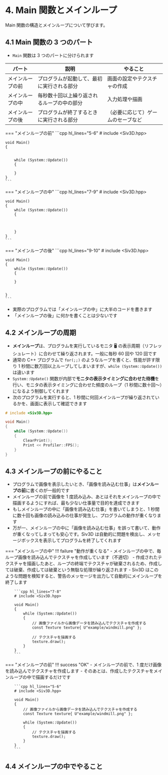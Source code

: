 # 4. Main 関数とメインループ
Main 関数の構造とメインループについて学びます。

## 4.1 Main 関数の 3 つのパート
- `Main` 関数は 3 つのパートに分けられます

| パート | 説明 | やること |
|--|--|--|
| メインループの前 | プログラムが起動して、最初に実行される部分 | 画面の設定やテクスチャの作成 |
| メインループの中 | 毎秒数十回以上繰り返されるループの中の部分 | 入力処理や描画 |
| メインループの後 | プログラムが終了するときに実行される部分 | （必要に応じて）ゲームのセーブなど |

=== "メインループの前"
	```cpp hl_lines="5-6"
	# include <Siv3D.hpp>

	void Main()
	{


		while (System::Update())
		{

		}
	}
	```

=== "メインループの中"
	```cpp hl_lines="7-9"
	# include <Siv3D.hpp>

	void Main()
	{
		while (System::Update())
		{



		}
	}
	```

=== "メインループの後"
	```cpp hl_lines="9-10"
	# include <Siv3D.hpp>

	void Main()
	{
		while (System::Update())
		{

		}


	}
	```

- 実際のプログラムでは「メインループの中」に大半のコードを書きます
- 「メインループの後」に何かを書くことは少ないです

## 4.2 メインループの周期
- **メインループ**は、プログラムを実行しているモニタ 🖥️ の表示周期（リフレッシュレート）に合わせて繰り返されます。一般に毎秒 60 回や 120 回です
- 通常の C++ プログラムで `for(;;)` のようなループを書くと、性能が許す限り 1 秒間に数万回以上ループしてしまいますが、`while (System::Update())` は違います
- `System::Update()` 関数が内部で**モニタの表示タイミングに合わせた待機**を行い、モニタの表示タイミングに合わせた頻度のループ（1 秒間に数十回～）になるよう制御してくれます
- 次のプログラムを実行すると、1 秒間に何回メインループが繰り返されているかを、画面に表示して確認できます

```cpp
# include <Siv3D.hpp>

void Main()
{
	while (System::Update())
	{
		ClearPrint();
		Print << Profiler::FPS();
	}
}
```


## 4.3 メインループの前にやること
- プログラムで画像を表示したいとき、「画像を読み込む仕事」は**メインループの前**に書くのが一般的です
- メインループの前で画像を 1 度読み込み、あとはそれをメインループの中で描画するようにすれば、最も少ない仕事量で目的を達成できます
- もしメインループの中に「画像を読み込む仕事」を書いてしまうと、1 秒間に数十回も画像の読み込みの仕事が発生し、プログラムの動作が重くなります
- 万が一、メインループの中に「画像を読み込む仕事」を誤って書いて、動作が重くなってしまっても安心です。Siv3D は自動的に問題を検出し、メッセージボックスを表示してプログラムを終了してくれます

=== "メインループの中"
	!!! failure "動作が重くなる"
		- メインループの中で、毎ループ画像を読み込んでテクスチャを作成しています（不適切）
		- 作成されたテクスチャを描画したあと、ループの終端でテクスチャが破棄されるため、作成しては破棄、作成しては破棄という無駄な処理が繰り返されます
		- Siv3D はこのような問題を検知すると、警告のメッセージを出力して自動的にメインループを終了します

		```cpp hl_lines="7-8"
		# include <Siv3D.hpp>

		void Main()
		{
			while (System::Update())
			{
				// 画像ファイルから画像データを読み込んでテクスチャを作成する
				const Texture texture{ U"example/windmill.png" };

				// テクスチャを描画する
				texture.draw();
			}
		}
		```

=== "メインループの前"
	!!! success "OK"
		- メインループの前で、1 度だけ画像を読み込んでテクスチャを作成します
		- そのあとは、作成したテクスチャをメインループの中で描画するだけです

		```cpp hl_lines="5-6"
		# include <Siv3D.hpp>

		void Main()
		{
			// 画像ファイルから画像データを読み込んでテクスチャを作成する
			const Texture texture{ U"example/windmill.png" };

			while (System::Update())
			{
				// テクスチャを描画する
				texture.draw();
			}
		}
		```


## 4.4 メインループの中でやること




